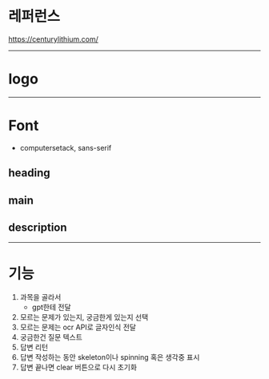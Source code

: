 # 레퍼런스

https://centurylithium.com/

---

# logo

---

# Font

- computersetack, sans-serif

## heading

## main

## description

---

# 기능

1. 과목을 골라서
   - gpt한테 전달
2. 모르는 문제가 있는지, 궁금한게 있는지 선택
3. 모르는 문제는 ocr API로 글자인식 전달
4. 궁금한건 질문 텍스트
5. 답변 리턴
6. 답변 작성하는 동안 skeleton이나 spinning 혹은 생각중 표시
7. 답변 끝나면 clear 버튼으로 다시 초기화
